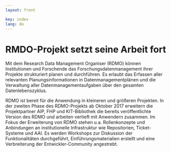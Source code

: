 ```yaml
---
layout: front

key: index
lang: de
---
```


RMDO-Projekt setzt seine Arbeit fort
=========

Mit dem Research Data Management Organiser (RDMO) können Institutionen und Forschende das Forschungsdatenmanagement ihrer Projekte strukturiert planen und durchführen. Es erlaubt das Erfassen aller relevanten Planungsinformationen in Datenmanagementplänen und die Verwaltung aller Datenmanagementaufgaben über den gesamten Datenlebenszyklus.

RDMO ist bereit für die Anwendung in kleineren und größeren Projekten. In der zweiten Phase des RDMO-Projekts ab Oktober 2017 erweitern die Projektpartner AIP, FHP und KIT-Bibliothek die bereits veröffentlichte Version des RDMO und arbeiten vertieft mit Anwendern zusammen. Im Fokus der Erweiterung von RDMO stehen u.a. Rollenkonzepte und Anbindungen an institutionelle Infrastruktur wie Repositorien,
Ticket-Systeme und AAI. Es werden Workshops zur Diskussion der Funktionalitäten durchgeführt, Einführungsmaterialien erstellt und eine Verbreiterung der Entwickler-Community angestrebt.

